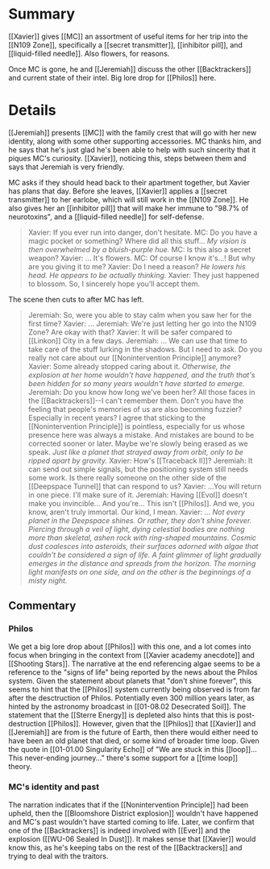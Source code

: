 # Summary
[[Xavier]] gives [[MC]] an assortment of useful items for her trip into the [[N109 Zone]], specifically a [[secret transmitter]], [[inhibitor pill]], and [[liquid-filled needle]]. Also flowers, for reasons.

Once MC is gone, he and [[Jeremiah]] discuss the other [[Backtrackers]] and current state of their intel. Big lore drop for [[Philos]] here.

# Details
[[Jeremiah]] presents [[MC]] with the family crest that will go with her new identity, along with some other supporting accessories. MC thanks him, and he says that he's just glad he's been able to help with such sincerity that it piques MC's curiosity. [[Xavier]], noticing this, steps between them and says that Jeremiah is very friendly.

MC asks if they should head back to their apartment together, but Xavier has plans that day. Before she leaves, [[Xavier]] applies a [[secret transmitter]] to her earlobe, which will still work in the [[N109 Zone]]. He also gives her an [[inhibitor pill]] that will make her immune to "98.7% of neurotoxins", and a [[liquid-filled needle]] for self-defense.

> Xavier: If you ever run into danger, don't hesitate.
> MC: Do you have a magic pocket or something? Where did all this stuff...
> *My vision is then overwhelmed by a bluish-purple hue.*
> MC: Is this also a secret weapon?
> Xavier: ... It's flowers.
> MC: Of course I know it's...! But why are you giving it to me?
> Xavier: Do I need a reason?
> *He lowers his head. He appears to be actually thinking.*
> Xavier: They just happened to blossom. So, I sincerely hope you'll accept them.

The scene then cuts to after MC has left.

> Jeremiah: So, were you able to stay calm when you saw her for the first time?
> Xavier: ...
> Jeremiah: We're just letting her go into the N109 Zone? Are okay with that?
> Xavier: It will be safer compared to [[Linkon]] City in a few days.
> Jeremiah: ... We can use that time to take care of the stuff lurking in the shadows. But I need to ask. Do you really not care about our [[Nonintervention Principle]] anymore?
> Xavier: Some already stopped caring about it.
> *Otherwise, the explosion at her home wouldn't have happened, and the truth that's been hidden for so many years wouldn't have started to emerge.*
> Jeremiah: Do you know how long we've been her? All those faces in the [[Backtrackers]]--I can't remember them. Don't you have the feeling that people's memories of us are also becoming fuzzier? Especially in recent years? I agree that sticking to the [[Nonintervention Principle]] is pointless, especially for us whose presence here was always a mistake. And mistakes are bound to be corrected sooner or later. Maybe we're slowly being erased as we speak.
> *Just like a planet that strayed away from orbit, only to be ripped apart by gravity.*
> Xavier: How's [[Traceback II]]?
> Jeremiah: It can send out simple signals, but the positioning system still needs some work. Is there really someone on the other side of the [[Deepspace Tunnel]] that can respond to us?
> Xavier: ...You will return in one piece. I'll make sure of it.
> Jeremiah: Having [[Evol]] doesn't make you invincible... And you're... This isn't [[Philos]]. And we, you know, aren't truly immortal. Our kind, I mean.
> Xavier: ...
> *Not every planet in the Deepspace shines. Or rather, they don't shine forever. Piercing through a veil of light, dying celestial bodies are nothing more than skeletal, ashen rock with ring-shaped mountains.
> Cosmic dust coalesces into asteroids, their surfaces adorned with algae that couldn't be considered a sign of life.
> A faint glimmer of light gradually emerges in the distance and spreads from the horizon. The morning light manifests on one side, and on the other is the beginnings of a misty night.* 


## Commentary

### Philos
We get a big lore drop about [[Philos]] with this one, and a lot comes into focus when bringing in the context from [[Xavier academy anecdote]] and [[Shooting Stars]]. The narrative at the end referencing algae seems to be a reference to the "signs of life" being reported by the news about the Philos system. Given the statement about planets that "don't shine forever", this seems to hint that the [[Philos]] system currently being observed is from far after the desctruction of Philos. Potentially even 300 million years later, as hinted by the astronomy broadcast in [[01-08.02 Desecrated Soil]]. The statement that the [[Sterre Energy]] is depleted also hints that this is post-destruction [[Philos]]. However, given that the [[Philos]] that [[Xavier]] and [[Jeremiah]] are from is the future of Earth, then there would either need to have been an old planet that died, or some kind of broader time loop. Given the quote in [[01-01.00 Singularity Echo]] of "We are stuck in this [[loop]]... This never-ending journey..." there's some support for a [[time loop]] theory.

### MC's identity and past
The narration indicates that if the [[Nonintervention Principle]] had been upheld, then the [[Bloomshore District explosion]] wouldn't have happened and MC's past wouldn't have started coming to life. Later, we confirm that one of the [[Backtrackers]] is indeed involved with [[Ever]] and the explosion ([[WU-06 Sealed In Dust]]). It makes sense that [[Xavier]] would know this, as he's keeping tabs on the rest of the [[Backtrackers]] and trying to deal with the traitors.